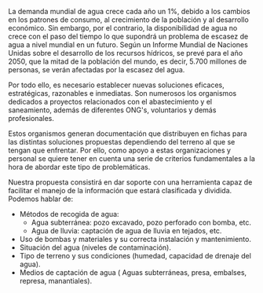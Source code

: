 La demanda mundial de agua crece cada año un 1%, debido a los cambios en los patrones de consumo, al crecimiento de la población y al desarrollo económico. Sin embargo, por el contrario, la disponibilidad de agua no crece con el paso del tiempo lo que supondrá un problema de escasez de agua a nivel mundial en un futuro. Según un Informe Mundial de Naciones Unidas sobre el desarrollo de los recursos hídricos, se prevé para el año 2050, que la mitad de la población del mundo, es decir, 5.700 millones de personas, se verán afectadas por la escasez del agua.

Por todo ello, es necesario establecer nuevas soluciones eficaces, estratégicas, razonables e inmediatas. Son numerosos los organismos dedicados a proyectos relacionados con el abastecimiento y el saneamiento, además de diferentes ONG's, voluntarios y demás profesionales.

Estos organismos generan documentación que distribuyen en fichas para las distintas soluciones propuestas dependiendo del terreno al que se tengan que enfrentar. Por ello, como apoyo a estas organizaciones y personal se quiere tener en cuenta una serie de criterios fundamentales a la hora de abordar este tipo de problemáticas. 

Nuestra propuesta consistirá en dar soporte con una herramienta capaz de facilitar el manejo de la información que estará clasificada y dividida. Podemos hablar de:

* Métodos de recogida de agua: 
    - Agua subterránea: pozo excavado, pozo perforado con bomba, etc. 
    - Agua de lluvia: captación de agua de lluvia en tejados, etc.
* Uso de bombas y materiales y su correcta instalación y mantenimiento.
* Situación del agua (niveles de contaminación).
* Tipo de terreno y sus condiciones (humedad, capacidad de drenaje del agua).
* Medios de captación de agua ( Aguas subterráneas, presa, embalses, represa, manantiales).
